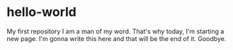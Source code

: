 # hello-world
My first repository
I am a man of my word. That's why today, I'm starting a new page. I'm gonna write this here and that will be the end of it. Goodbye.
